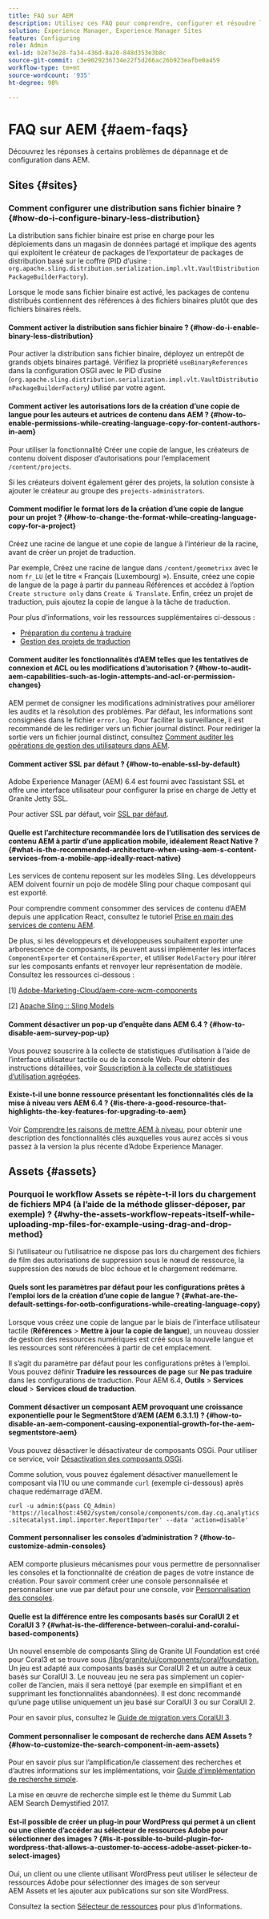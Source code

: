 ```yaml
---
title: FAQ sur AEM
description: Utilisez ces FAQ pour comprendre, configurer et résoudre les problèmes ou workflows courants dans AEM.
solution: Experience Manager, Experience Manager Sites
feature: Configuring
role: Admin
exl-id: b2e73e28-fa34-436d-8a20-848d353e3b8c
source-git-commit: c3e9029236734e22f5d266ac26b923eafbe0a459
workflow-type: tm+mt
source-wordcount: '935'
ht-degree: 98%

---
```


# FAQ sur AEM {#aem-faqs}

Découvrez les réponses à certains problèmes de dépannage et de configuration dans AEM.

## Sites {#sites}

### Comment configurer une distribution sans fichier binaire ? {#how-do-i-configure-binary-less-distribution}

La distribution sans fichier binaire est prise en charge pour les déploiements dans un magasin de données partagé et implique des agents qui exploitent le créateur de packages de l’exportateur de packages de distribution basé sur le coffre (PID d’usine : `org.apache.sling.distribution.serialization.impl.vlt.VaultDistributionPackageBuilderFactory`).

Lorsque le mode sans fichier binaire est activé, les packages de contenu distribués contiennent des références à des fichiers binaires plutôt que des fichiers binaires réels.

#### Comment activer la distribution sans fichier binaire ? {#how-do-i-enable-binary-less-distribution}

Pour activer la distribution sans fichier binaire, déployez un entrepôt de grands objets binaires partagé.
Vérifiez la propriété `useBinaryReferences` dans la configuration OSGI avec le PID d’usine (`org.apache.sling.distribution.serialization.impl.vlt.VaultDistributionPackageBuilderFactory`*)* utilisé par votre agent.

#### Comment activer les autorisations lors de la création d’une copie de langue pour les auteurs et autrices de contenu dans AEM ? {#how-to-enable-permissions-while-creating-language-copy-for-content-authors-in-aem}

Pour utiliser la fonctionnalité Créer une copie de langue, les créateurs de contenu doivent disposer d’autorisations pour l’emplacement `/content/projects`.

Si les créateurs doivent également gérer des projets, la solution consiste à ajouter le créateur au groupe des `projects-administrators`.

#### Comment modifier le format lors de la création d’une copie de langue pour un projet ? {#how-to-change-the-format-while-creating-language-copy-for-a-project}

Créez une racine de langue et une copie de langue à l’intérieur de la racine, avant de créer un projet de traduction.

Par exemple,
Créez une racine de langue dans `/content/geometrixx` avec le nom `fr_LU` (et le titre « Français (Luxembourg) »). Ensuite, créez une copie de langue de la page à partir du panneau Références et accédez à l’option `Create structure only` dans `Create & Translate`. Enfin, créez un projet de traduction, puis ajoutez la copie de langue à la tâche de traduction.

Pour plus d’informations, voir les ressources supplémentaires ci-dessous :

* [Préparation du contenu à traduire](/help/sites-administering/tc-prep.md)
* [Gestion des projets de traduction](/help/sites-administering/tc-manage.md)

#### Comment auditer les fonctionnalités d’AEM telles que les tentatives de connexion et ACL ou les modifications d’autorisation ? {#how-to-audit-aem-capabilities-such-as-login-attempts-and-acl-or-permission-changes}

AEM permet de consigner les modifications administratives pour améliorer les audits et la résolution des problèmes. Par défaut, les informations sont consignées dans le fichier `error.log`. Pour faciliter la surveillance, il est recommandé de les rediriger vers un fichier journal distinct.
Pour rediriger la sortie vers un fichier journal distinct, consultez [Comment auditer les opérations de gestion des utilisateurs dans AEM](/help/sites-administering/audit-user-management-operations.md).

#### Comment activer SSL par défaut ? {#how-to-enable-ssl-by-default}

Adobe Experience Manager (AEM) 6.4 est fourni avec l’assistant SSL et offre une interface utilisateur pour configurer la prise en charge de Jetty et Granite Jetty SSL.

Pour activer SSL par défaut, voir [SSL par défaut](/help/sites-administering/ssl-by-default.md).

#### Quelle est l’architecture recommandée lors de l’utilisation des services de contenu AEM à partir d’une application mobile, idéalement React Native ? {#what-is-the-recommended-architecture-when-using-aem-s-content-services-from-a-mobile-app-ideally-react-native}

Les services de contenu reposent sur les modèles Sling. Les développeurs AEM doivent fournir un pojo de modèle Sling pour chaque composant qui est exporté.

Pour comprendre comment consommer des services de contenu d’AEM depuis une application React, consultez le tutoriel [Prise en main des services de contenu AEM](https://experienceleague.adobe.com/docs/experience-manager-learn/getting-started-with-aem-headless/overview.html?lang=fr).

De plus, si les développeurs et développeuses souhaitent exporter une arborescence de composants, ils peuvent aussi implémenter les interfaces `ComponentExporter` et `ContainerExporter`, et utiliser `ModelFactory` pour itérer sur les composants enfants et renvoyer leur représentation de modèle. Consultez les ressources ci-dessous :

[1] [Adobe-Marketing-Cloud/aem-core-wcm-components](https://github.com/Adobe-Marketing-Cloud/aem-core-wcm-components/blob/master/bundles/core/src/main/java/com/adobe/cq/wcm/core/components/internal/models/v1/PageImpl.java#L245)

[2] [Apache Sling :: Sling Models](https://sling.apache.org/documentation/bundles/models.html)

#### Comment désactiver un pop-up d’enquête dans AEM 6.4 ? {#how-to-disable-aem-survey-pop-up}

Vous pouvez souscrire à la collecte de statistiques d’utilisation à l’aide de l’interface utilisateur tactile ou de la console Web. Pour obtenir des instructions détaillées, voir [Souscription à la collecte de statistiques d’utilisation agrégées](/help/sites-deploying/opt-in-aggregated-usage-statistics.md).

#### Existe-t-il une bonne ressource présentant les fonctionnalités clés de la mise à niveau vers AEM 6.4 ? {#is-there-a-good-resource-that-highlights-the-key-features-for-upgrading-to-aem}

Voir [Comprendre les raisons de mettre AEM à niveau](https://helpx.adobe.com/experience-manager/kt/platform-repository/using/upgrade-aem-article-understand.html), pour obtenir une description des fonctionnalités clés auxquelles vous aurez accès si vous passez à la version la plus récente d’Adobe Experience Manager.

## Assets {#assets}

### Pourquoi le workflow Assets se répète-t-il lors du chargement de fichiers MP4 (à l’aide de la méthode glisser-déposer, par exemple) ? {#why-the-assets-workflow-repeats-itself-while-uploading-mp-files-for-example-using-drag-and-drop-method}

Si l’utilisateur ou l’utilisatrice ne dispose pas lors du chargement des fichiers de film des autorisations de suppression sous le nœud de ressource, la suppression des nœuds de bloc échoue et le chargement redémarre.

#### Quels sont les paramètres par défaut pour les configurations prêtes à l’emploi lors de la création d’une copie de langue ? {#what-are-the-default-settings-for-ootb-configurations-while-creating-language-copy}

Lorsque vous créez une copie de langue par le biais de l’interface utilisateur tactile (**Références** > **Mettre à jour la copie de langue**), un nouveau dossier de gestion des ressources numériques est créé sous la nouvelle langue et les ressources sont référencées à partir de cet emplacement.

Il s’agit du paramètre par défaut pour les configurations prêtes à l’emploi. Vous pouvez définir **Traduire les ressources de page** sur **Ne pas traduire** dans les configurations de traduction.
Pour AEM 6.4, **Outils** > **Services cloud** > **Services cloud de traduction**.

#### Comment désactiver un composant AEM provoquant une croissance exponentielle pour le SegmentStore d’AEM (AEM 6.3.1.1) ? {#how-to-disable-an-aem-component-causing-exponential-growth-for-the-aem-segmentstore-aem}

Vous pouvez désactiver le désactivateur de composants OSGi. Pour utiliser ce service, voir [Désactivation des composants OSGi](https://adobe-consulting-services.github.io/acs-aem-commons/features/osgi-disablers/component-disabler/index.html).

Comme solution, vous pouvez également désactiver manuellement le composant via l’IU ou une commande `curl` (exemple ci-dessous) après chaque redémarrage d’AEM.

`curl -u admin:$(pass CQ_Admin) 'https://localhost:4502/system/console/components/com.day.cq.analytics.sitecatalyst.impl.importer.ReportImporter' --data 'action=disable'`

#### Comment personnaliser les consoles d’administration ? {#how-to-customize-admin-consoles}

AEM comporte plusieurs mécanismes pour vous permettre de personnaliser les consoles et la fonctionnalité de création de pages de votre instance de création. Pour savoir comment créer une console personnalisée et personnaliser une vue par défaut pour une console, voir [Personnalisation des consoles](/help/sites-developing/customizing-consoles-touch.md).

#### Quelle est la différence entre les composants basés sur CoralUI 2 et CoralUI 3 ? {#what-is-the-difference-between-coralui-and-coralui-based-components}

Un nouvel ensemble de composants Sling de Granite UI Foundation est créé pour Coral3 et se trouve sous [/libs/granite/ui/components/coral/foundation.](https://helpx.adobe.com/experience-manager/6-5/sites/developing/using/reference-materials/granite-ui/api/jcr_root/libs/granite/ui/components/coral/foundation/server.html) Un jeu est adapté aux composants basés sur CoralUI 2 et un autre à ceux basés sur CoralUI 3. Le nouveau jeu ne sera pas simplement un copier-coller de l’ancien, mais il sera nettoyé (par exemple en simplifiant et en supprimant les fonctionnalités abandonnées). Il est donc recommandé qu’une page utilise uniquement un jeu basé sur CoralUI 3 ou sur CoralUI 2.

Pour en savoir plus, consultez le [Guide de migration vers CoralUI 3](https://helpx.adobe.com/experience-manager/6-5/sites/developing/using/reference-materials/granite-ui/api/jcr_root/libs/granite/ui/components/legacy/coral2/migration.html).

#### Comment personnaliser le composant de recherche dans AEM Assets ? {#how-to-customize-the-search-component-in-aem-assets}

Pour en savoir plus sur l’amplification/le classement des recherches et d’autres informations sur les implémentations, voir [Guide d’implémentation de recherche simple](https://experienceleague.adobe.com/docs/experience-manager-learn/sites/developing/search-tutorial-develop.html?lang=fr).

La mise en œuvre de recherche simple est le thème du Summit Lab AEM Search Demystified 2017.

#### Est-il possible de créer un plug-in pour WordPress qui permet à un client ou une cliente d’accéder au sélecteur de ressources Adobe pour sélectionner des images ? {#is-it-possible-to-build-plugin-for-wordpress-that-allows-a-customer-to-access-adobe-asset-picker-to-select-images}

Oui, un client ou une cliente utilisant WordPress peut utiliser le sélecteur de ressources Adobe pour sélectionner des images de son serveur AEM Assets et les ajouter aux publications sur son site WordPress.

Consultez la section [Sélecteur de ressources](../assets/search-assets.md#assetpicker) pour plus d’informations.
